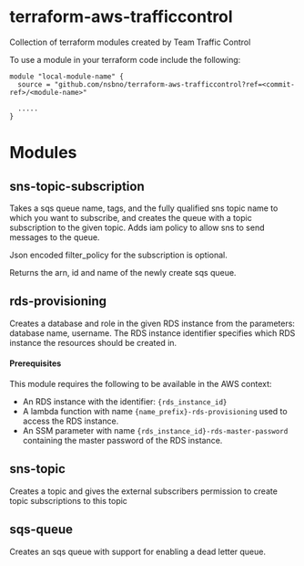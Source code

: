 # terraform-aws-trafficcontrol
Collection of terraform modules created by Team Traffic Control

To use a module in your terraform code include the following:

```
module "local-module-name" {
  source = "github.com/nsbno/terraform-aws-trafficcontrol?ref=<commit-ref>/<module-name>"

  .....
}
```

# Modules
## sns-topic-subscription
Takes a sqs queue name, tags, and the fully qualified sns topic name to which you want to subscribe, and creates the queue with 
a topic subscription to the given topic. Adds iam policy to allow sns to send messages to the queue.

Json encoded filter_policy for the subscription is optional.

Returns the arn, id and name of the newly create sqs queue.

## rds-provisioning
Creates a database and role in the given RDS instance from the parameters: database name, username.
The RDS instance identifier specifies which RDS instance the resources should be created in.

#### Prerequisites
This module requires the following to be available in the AWS context:
* An RDS instance with the identifier: `{rds_instance_id}`
* A lambda function with name `{name_prefix}-rds-provisioning` used to access the RDS instance.
* An SSM parameter with name `{rds_instance_id}-rds-master-password` containing the master password of the RDS instance. 

## sns-topic
Creates a topic and gives the external subscribers permission to create topic subscriptions to this topic

## sqs-queue
Creates an sqs queue with support for enabling a dead letter queue.
